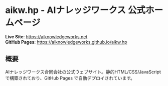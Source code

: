 # aikw.hp - AIナレッジワークス 公式ホームページ

**Live Site**: https://aiknowledgeworks.net  
**GitHub Pages**: https://aiknowledgeworks.github.io/aikw.hp

## 概要

AIナレッジワークス合同会社の公式ウェブサイト。静的HTML/CSS/JavaScriptで構築されており、GitHub Pages で自動デプロイされています。

